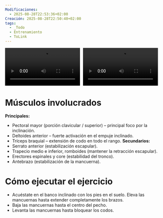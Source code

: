 ```yaml
---
Modificaciones:
  - 2025-08-28T22:53:36+02:00
Creación: 2025-08-28T22:50:40+02:00
tags:
  - _Todo
  - Entrenamiento
  - ToLink
---
```

<div style="display: grid; grid-template-columns: 1fr 1fr; gap: 10px; width: 100%;">
  <video src="4_Multimedia/dumbbell-incline-bench-press-front_q2q0T12.mp4" controls style="width: 100%;"></video>
  <video src="4_Multimedia/dumbbell-incline-bench-press-side_2HBfFN3.mp4" controls style="width: 100%;"></video>
</div>

 # Músculos involucrados
**Principales:**
- Pectoral mayor (porción clavicular / superior) – principal foco por la inclinación.
- Deltoides anterior – fuerte activación en el empuje inclinado.
- Tríceps braquial – extensión de codo en todo el rango.
**Secundarios:**
- Serrato anterior (estabilización escapular).
- Trapecio medio e inferior, romboides (mantener la retracción escapular).
- Erectores espinales y core (estabilidad del tronco).
- Antebrazo (estabilización de la mancuerna).
 
 # Cómo ejecutar el ejercicio
- Acuéstate en el banco inclinado con los pies en el suelo. Eleva las mancuernas hasta extender completamente los brazos.
- Baja las mancuernas hasta el centro del pecho.
- Levanta las mancuernas hasta bloquear los codos.